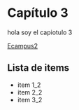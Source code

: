 # Capítulo 3

hola soy el capiotulo 3

[Ecampus2](https://ecampus.com.ar)

## Lista de items 
- item 1_2
- item 2_2
- item 3_2